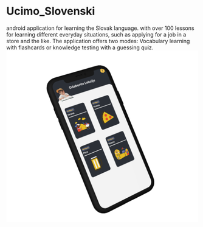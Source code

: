 # Ucimo_Slovenski
android application for learning the Slovak language. with over 100 lessons for learning different everyday situations,
such as applying for a job in a store and the like. The application offers two modes: Vocabulary learning with flashcards 
or knowledge testing with a guessing quiz.
![Image](https://github.com/lostedPlayer/Ucimo_Slovenski/blob/master/Rectangle.png)

